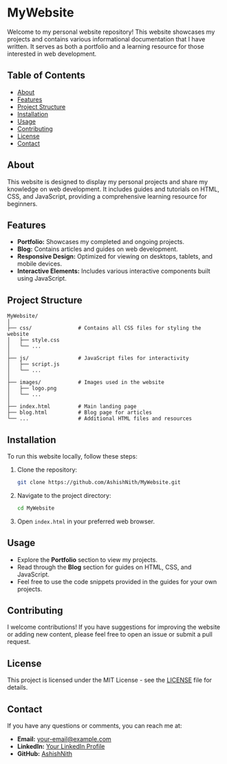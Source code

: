 
# MyWebsite

Welcome to my personal website repository! This website showcases my projects and contains various informational documentation that I have written. It serves as both a portfolio and a learning resource for those interested in web development.

## Table of Contents
- [About](#about)
- [Features](#features)
- [Project Structure](#project-structure)
- [Installation](#installation)
- [Usage](#usage)
- [Contributing](#contributing)
- [License](#license)
- [Contact](#contact)

## About
This website is designed to display my personal projects and share my knowledge on web development. It includes guides and tutorials on HTML, CSS, and JavaScript, providing a comprehensive learning resource for beginners.

## Features
- **Portfolio:** Showcases my completed and ongoing projects.
- **Blog:** Contains articles and guides on web development.
- **Responsive Design:** Optimized for viewing on desktops, tablets, and mobile devices.
- **Interactive Elements:** Includes various interactive components built using JavaScript.

## Project Structure
```
MyWebsite/
│
├── css/               # Contains all CSS files for styling the website
│   ├── style.css
│   └── ...
│
├── js/                # JavaScript files for interactivity
│   ├── script.js
│   └── ...
│
├── images/            # Images used in the website
│   ├── logo.png
│   └── ...
│
├── index.html         # Main landing page
├── blog.html          # Blog page for articles
└── ...                # Additional HTML files and resources
```

## Installation
To run this website locally, follow these steps:

1. Clone the repository:
   ```bash
   git clone https://github.com/AshishNith/MyWebsite.git
   ```
2. Navigate to the project directory:
   ```bash
   cd MyWebsite
   ```
3. Open `index.html` in your preferred web browser.

## Usage
- Explore the **Portfolio** section to view my projects.
- Read through the **Blog** section for guides on HTML, CSS, and JavaScript.
- Feel free to use the code snippets provided in the guides for your own projects.

## Contributing
I welcome contributions! If you have suggestions for improving the website or adding new content, please feel free to open an issue or submit a pull request.

## License
This project is licensed under the MIT License - see the [LICENSE](LICENSE) file for details.

## Contact
If you have any questions or comments, you can reach me at:

- **Email:** [your-email@example.com](mailto:your-email@example.com)
- **LinkedIn:** [Your LinkedIn Profile](https://www.linkedin.com/in/your-profile/)
- **GitHub:** [AshishNith](https://github.com/AshishNith)
